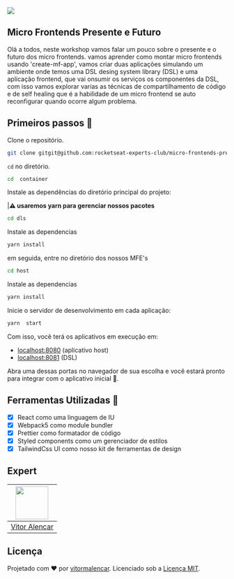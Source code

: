 <img src="https://storage.googleapis.com/golden-wind/experts-club/capa-github.svg" />

## Micro Frontends Presente e Futuro

Olá a todos, neste workshop vamos falar um pouco sobre o presente e o futuro dos micro frontends.
vamos aprender como montar micro frontends usando 'create-mf-app',
vamos criar duas aplicações simulando um ambiente onde temos uma DSL desing system library (DSL) e uma aplicação frontend,
que vai onsumir os serviços os componentes da DSL, com isso vamos explorar varias as técnicas de compartilhamento de código
e de self healing que é a habilidade de um micro frontend se auto reconfigurar quando ocorre algum problema.

## Primeiros passos 🏁

Clone o repositório.

```sh
git clone gitgit@github.com:rocketseat-experts-club/micro-frontends-presente-futuro-2021-11-22-.git container
```

`cd` no diretório.

```sh
cd  container
```

Instale as dependências do diretório principal do projeto:

|**⚠️ usaremos yarn para gerenciar nossos pacotes**

```sh
cd dls
```

Instale as dependencias

```sh
yarn install
```

em seguida, entre no diretório dos nossos MFE's

```sh
cd host
```

Instale as dependencias

```sh
yarn install
```

Inicie o servidor de desenvolvimento em cada aplicação:

```sh
yarn  start
```

Com isso, você terá os aplicativos em execução em:

- [localhost:8080](http://localhost:8080/) (aplicativo host)
- [localhost:8081](http://localhost:8081/) (DSL)

Abra uma dessas portas no navegador de sua escolha e você estará pronto para integrar com o aplicativo inicial 🚀.

## Ferramentas Utilizadas 🧰

- [x] React como uma linguagem de IU
- [x] Webpack5 como module bundler
- [x] Prettier como formatador de código
- [x] Styled components como um gerenciador de estilos
- [x] TailwindCss UI como nosso kit de ferramentas de design

## Expert

| [<img src="https://avatars.githubusercontent.com/u/7741167?s=460&u=41e738d1178fcf31656665fe34c1c490d9c271cb&v=4" width="75px;"/>](https://github.com/vitormalencar) |
| :-----------------------------------------------------------------------------------------------------------------------------------------------------------------: |
|                                                          [Vitor Alencar](https://github.com/vitormalencar)                                                          |

## Licença

Projetado com ♥ por [vitormalencar](https://vitormalencar.com). Licenciado sob a [Licença MIT](licença).
